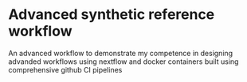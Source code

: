 # Advanced synthetic reference workflow
An advanced workflow to demonstrate my competence in designing advanded workflows using nextflow and docker containers built using comprehensive github CI pipelines
